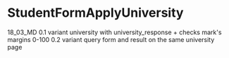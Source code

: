 # StudentFormApplyUniversity
18_03_MD
0.1 variant university with university_response + checks mark's margins 0-100
0.2 variant query form and result on the same university page
